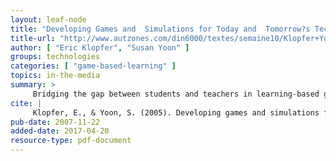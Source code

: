 ```yaml
---
layout: leaf-node
title: "Developing Games and  Simulations for Today and  Tomorrow?s Tech Savvy Youth"
title-url: "http://www.autzones.com/din6000/textes/semaine10/Klopfer+Yoon(2005).pdf"
author: [ "Eric Klopfer", "Susan Yoon" ]
groups: technologies
categories: [ "game-based-learning" ]
topics: in-the-media
summary: >
     Bridging the gap between students and teachers in learning-based games.
cite: |
     Klopfer, E., & Yoon, S. (2005). Developing games and simulations for today and tomorrow?s tech savvy youth. TechTrends, 49(3), 33-41.
pub-date: 2007-11-22
added-date: 2017-04-20
resource-type: pdf-document
---
```

